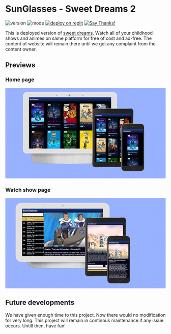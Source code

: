 # SunGlasses - Sweet Dreams 2

![version](https://img.shields.io/badge/version-2.0-green)
![mode](https://img.shields.io/badge/mode-maintenance-blue)
[![deploy on replit](https://img.shields.io/badge/deploy%20on-replit-pink)](https://replit.com/new/github/0x0is1/sweet-dreams-2)
[![Say Thanks!](https://img.shields.io/badge/Say%20Thanks-!-1EAEDB.svg)](https://saythanks.io/to/0x0is1)

This is deployed version of [sweet dreams](https://github.com/0x0is1/sweet-dreams).
Watch all of your childhood shows and animes on same platform for free of cost and ad-free. The content of website will remain there until we get any complaint from the content owner.

## Previews

### Home page

![preview-1](./previews/preview1.png)

### Watch show page

![preview-2](./previews/preview2.png)

## Future developments

We have given enough time to this project. Now there would no modification for very long. This project will remain in continous maintenance if any issue occurs. Untill then, have fun!
